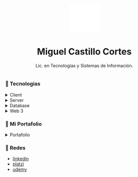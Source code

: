 <div align="center">

  <img src="https://raw.githubusercontent.com/r32mcastillo/reactpractico/main/src/assets/logos/log-2.png" alt="logo" width="100" height="auto" />
  <h1>Miguel Castillo Cortes</h1>
  <p> Lic. en Tecnologías y Sistemas de Información.</p>
  <h1></h1>
</div>

<!-- TechStack -->
### :gem: Tecnologias
<details>
  <summary>Client</summary>
  <ul>
    <li>JavaScript</li>
    <li>Typescript</li>
    <li>Angular</li>
    <li>React</li>
  </ul>
</details>

<details>
  <summary>Server</summary>
  <ul>
    <li>Java</li>
    <li>Spring</li>
  </ul>
</details>

<details>
<summary>Database</summary>
  <ul>
    <li>MySQL</li>
  </ul>
</details>

<details>
  <summary>Web 3</summary>
  <ul>
    <li>Solidity</li>
  </ul>
</details>

<!-- Acknowledgments -->
### :space_invader: Mi Portafolio

<details>
  <summary>Portafolio</summary>
  <ul>
    <li><a target="_blank" href="https://r32mcastillo.github.io/">mcastillo</a></li>
    <li><a target="_blank" href="https://spring-boot2-heroku-mg.herokuapp.com/">Spring Boot</a></li>
    <li><a target="_blank" href="https://r32mcastillo.github.io/reactpractico/">React Practico</a></li>
  </ul>
</details>


<!-- Acknowledgments -->
### :handshake: Redes

 - [linkedin](https://www.linkedin.com/in/miguel-castillo-cortes/)
 - [platzi](https://platzi.com/p/miguelcastillocortes/)
 - [udemy](https://www.udemy.com/user/miguel-1578/)

